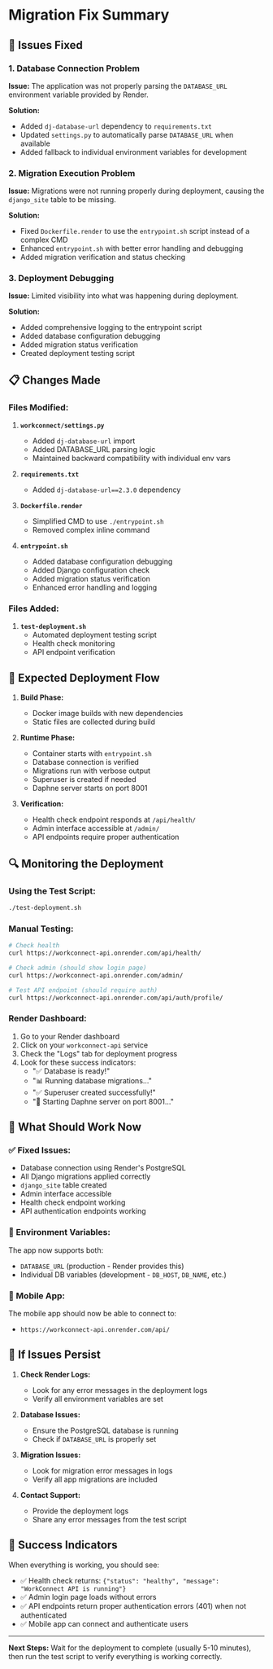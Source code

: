 # Migration Fix Summary

## 🔧 Issues Fixed

### 1. Database Connection Problem
**Issue:** The application was not properly parsing the `DATABASE_URL` environment variable provided by Render.

**Solution:**
- Added `dj-database-url` dependency to `requirements.txt`
- Updated `settings.py` to automatically parse `DATABASE_URL` when available
- Added fallback to individual environment variables for development

### 2. Migration Execution Problem
**Issue:** Migrations were not running properly during deployment, causing the `django_site` table to be missing.

**Solution:**
- Fixed `Dockerfile.render` to use the `entrypoint.sh` script instead of a complex CMD
- Enhanced `entrypoint.sh` with better error handling and debugging
- Added migration verification and status checking

### 3. Deployment Debugging
**Issue:** Limited visibility into what was happening during deployment.

**Solution:**
- Added comprehensive logging to the entrypoint script
- Added database configuration debugging
- Added migration status verification
- Created deployment testing script

## 📋 Changes Made

### Files Modified:
1. **`workconnect/settings.py`**
   - Added `dj-database-url` import
   - Added DATABASE_URL parsing logic
   - Maintained backward compatibility with individual env vars

2. **`requirements.txt`**
   - Added `dj-database-url==2.3.0` dependency

3. **`Dockerfile.render`**
   - Simplified CMD to use `./entrypoint.sh`
   - Removed complex inline command

4. **`entrypoint.sh`**
   - Added database configuration debugging
   - Added Django configuration check
   - Added migration status verification
   - Enhanced error handling and logging

### Files Added:
1. **`test-deployment.sh`**
   - Automated deployment testing script
   - Health check monitoring
   - API endpoint verification

## 🚀 Expected Deployment Flow

1. **Build Phase:**
   - Docker image builds with new dependencies
   - Static files are collected during build

2. **Runtime Phase:**
   - Container starts with `entrypoint.sh`
   - Database connection is verified
   - Migrations run with verbose output
   - Superuser is created if needed
   - Daphne server starts on port 8001

3. **Verification:**
   - Health check endpoint responds at `/api/health/`
   - Admin interface accessible at `/admin/`
   - API endpoints require proper authentication

## 🔍 Monitoring the Deployment

### Using the Test Script:
```bash
./test-deployment.sh
```

### Manual Testing:
```bash
# Check health
curl https://workconnect-api.onrender.com/api/health/

# Check admin (should show login page)
curl https://workconnect-api.onrender.com/admin/

# Test API endpoint (should require auth)
curl https://workconnect-api.onrender.com/api/auth/profile/
```

### Render Dashboard:
1. Go to your Render dashboard
2. Click on your `workconnect-api` service
3. Check the "Logs" tab for deployment progress
4. Look for these success indicators:
   - "✅ Database is ready!"
   - "📊 Running database migrations..."
   - "✅ Superuser created successfully!"
   - "🌟 Starting Daphne server on port 8001..."

## 🎯 What Should Work Now

### ✅ Fixed Issues:
- Database connection using Render's PostgreSQL
- All Django migrations applied correctly
- `django_site` table created
- Admin interface accessible
- Health check endpoint working
- API authentication endpoints working

### 🔧 Environment Variables:
The app now supports both:
- `DATABASE_URL` (production - Render provides this)
- Individual DB variables (development - `DB_HOST`, `DB_NAME`, etc.)

### 📱 Mobile App:
The mobile app should now be able to connect to:
- `https://workconnect-api.onrender.com/api/`

## 🚨 If Issues Persist

1. **Check Render Logs:**
   - Look for any error messages in the deployment logs
   - Verify all environment variables are set

2. **Database Issues:**
   - Ensure the PostgreSQL database is running
   - Check if `DATABASE_URL` is properly set

3. **Migration Issues:**
   - Look for migration error messages in logs
   - Verify all app migrations are included

4. **Contact Support:**
   - Provide the deployment logs
   - Share any error messages from the test script

## 🎉 Success Indicators

When everything is working, you should see:
- ✅ Health check returns: `{"status": "healthy", "message": "WorkConnect API is running"}`
- ✅ Admin login page loads without errors
- ✅ API endpoints return proper authentication errors (401) when not authenticated
- ✅ Mobile app can connect and authenticate users

---

**Next Steps:** Wait for the deployment to complete (usually 5-10 minutes), then run the test script to verify everything is working correctly. 